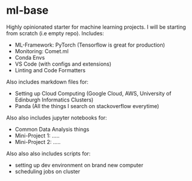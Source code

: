 # ml-base
Highly opinionated starter for machine learning projects. I will be starting from scratch (i.e empty repo).
Includes:
- ML-Framework: PyTorch (Tensorflow is great for production)
- Monitoring: Comet.ml
- Conda Envs
- VS Code (with configs and extensions)
- Linting and Code Formatters

Also includes markdown files for:
- Setting up Cloud Computing (Google Cloud, AWS, University of Edinburgh Informatics Clusters)
- Panda (All the things I search on stackoverflow everytime)

Also also includes jupyter notebooks for:
- Common Data Analysis things
- Mini-Project 1: .....
- Mini-Project 2: .....

Also also also includes scripts for:
- setting up dev environment on brand new computer
- scheduling jobs on cluster